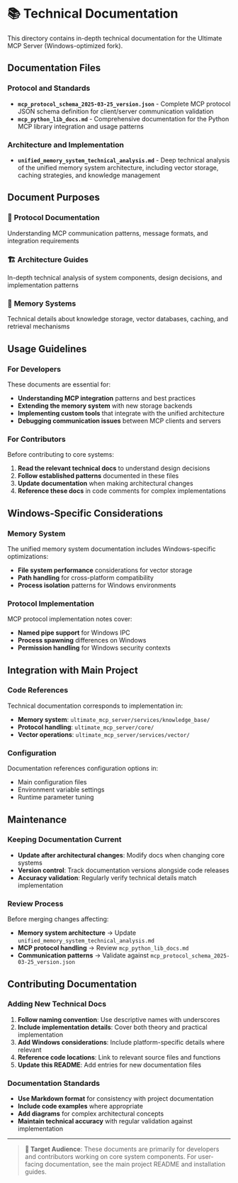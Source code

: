 # 📚 Technical Documentation

This directory contains in-depth technical documentation for the Ultimate MCP Server (Windows-optimized fork).

## Documentation Files

### **Protocol and Standards**
- **`mcp_protocol_schema_2025-03-25_version.json`** - Complete MCP protocol JSON schema definition for client/server communication validation
- **`mcp_python_lib_docs.md`** - Comprehensive documentation for the Python MCP library integration and usage patterns

### **Architecture and Implementation**  
- **`unified_memory_system_technical_analysis.md`** - Deep technical analysis of the unified memory system architecture, including vector storage, caching strategies, and knowledge management

## Document Purposes

### 🔌 **Protocol Documentation**
Understanding MCP communication patterns, message formats, and integration requirements

### 🏗️ **Architecture Guides**
In-depth technical analysis of system components, design decisions, and implementation patterns

### 🧠 **Memory Systems**
Technical details about knowledge storage, vector databases, caching, and retrieval mechanisms

## Usage Guidelines

### For Developers
These documents are essential for:
- **Understanding MCP integration** patterns and best practices
- **Extending the memory system** with new storage backends
- **Implementing custom tools** that integrate with the unified architecture
- **Debugging communication issues** between MCP clients and servers

### For Contributors
Before contributing to core systems:
1. **Read the relevant technical docs** to understand design decisions
2. **Follow established patterns** documented in these files
3. **Update documentation** when making architectural changes
4. **Reference these docs** in code comments for complex implementations

## Windows-Specific Considerations

### Memory System
The unified memory system documentation includes Windows-specific optimizations:
- **File system performance** considerations for vector storage
- **Path handling** for cross-platform compatibility
- **Process isolation** patterns for Windows environments

### Protocol Implementation
MCP protocol implementation notes cover:
- **Named pipe support** for Windows IPC
- **Process spawning** differences on Windows
- **Permission handling** for Windows security contexts

## Integration with Main Project

### Code References
Technical documentation corresponds to implementation in:
- **Memory system**: `ultimate_mcp_server/services/knowledge_base/`
- **Protocol handling**: `ultimate_mcp_server/core/`
- **Vector operations**: `ultimate_mcp_server/services/vector/`

### Configuration
Documentation references configuration options in:
- Main configuration files
- Environment variable settings
- Runtime parameter tuning

## Maintenance

### Keeping Documentation Current
- **Update after architectural changes**: Modify docs when changing core systems
- **Version control**: Track documentation versions alongside code releases
- **Accuracy validation**: Regularly verify technical details match implementation

### Review Process
Before merging changes affecting:
- **Memory system architecture** → Update `unified_memory_system_technical_analysis.md`
- **MCP protocol handling** → Review `mcp_python_lib_docs.md`
- **Communication patterns** → Validate against `mcp_protocol_schema_2025-03-25_version.json`

## Contributing Documentation

### Adding New Technical Docs
1. **Follow naming convention**: Use descriptive names with underscores
2. **Include implementation details**: Cover both theory and practical implementation
3. **Add Windows considerations**: Include platform-specific details where relevant
4. **Reference code locations**: Link to relevant source files and functions
5. **Update this README**: Add entries for new documentation files

### Documentation Standards
- **Use Markdown format** for consistency with project documentation
- **Include code examples** where appropriate
- **Add diagrams** for complex architectural concepts
- **Maintain technical accuracy** with regular validation against implementation

---

> **🎯 Target Audience**: These documents are primarily for developers and contributors working on core system components. For user-facing documentation, see the main project README and installation guides. 